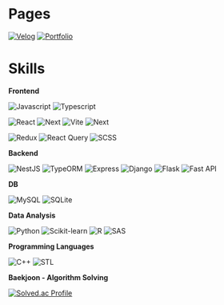 # Pages
[![Velog](https://img.shields.io/badge/Velog-20c997.svg?&style=for-the-badge&logo=Velog&logoColor=white)](https://velog.io/@yongtaecheon/)
[![Portfolio](https://img.shields.io/badge/Portfolio-000000.svg?&style=for-the-badge&logo=Notion&logoColor=white)](https://yongtaecheon.notion.site)
# Skills
**Frontend**

![Javascript](https://img.shields.io/badge/JavaScript-F7DF1E.svg?&style=for-the-badge&logo=JavaScript&logoColor=black)
![Typescript](https://img.shields.io/badge/TypeScript-3178C6.svg?&style=for-the-badge&logo=TypeScript&logoColor=white)

![React](https://img.shields.io/badge/React-61DAFB.svg?&style=for-the-badge&logo=React&logoColor=black)
![Next](https://img.shields.io/badge/Next.js-000000.svg?&style=for-the-badge&logo=Next.js&logoColor=white)
![Vite](https://img.shields.io/badge/Vite-646CFF.svg?&style=for-the-badge&logo=Vite&logoColor=white)
![Next](https://img.shields.io/badge/Vercel-000000.svg?&style=for-the-badge&logo=Vercel&logoColor=white)

![Redux](https://img.shields.io/badge/Redux-764ABC.svg?&style=for-the-badge&logo=Redux&logoColor=white)
![React Query](https://img.shields.io/badge/Tanstack%20Query-FF4154.svg?&style=for-the-badge&logo=ReactQuery&logoColor=white)
![SCSS](https://img.shields.io/badge/SCSS-CC6699.svg?&style=for-the-badge&logo=Sass&logoColor=white)

**Backend**

![NestJS](https://img.shields.io/badge/Nest%20JS-E0234E.svg?&style=for-the-badge&logo=NestJS&logoColor=white)
![TypeORM](https://img.shields.io/badge/Type%20ORM-FE0803.svg?&style=for-the-badge&logo=&logoColor=white)
![Express](https://img.shields.io/badge/Express-000000.svg?&style=for-the-badge&logo=Express&logoColor=white)
![Django](https://img.shields.io/badge/Django-092E20.svg?&style=for-the-badge&logo=Django&logoColor=white)
![Flask](https://img.shields.io/badge/Flask-000000.svg?&style=for-the-badge&logo=Flask&logoColor=white)
![Fast API](https://img.shields.io/badge/Fast%20API-009688.svg?&style=for-the-badge&logo=Flask&logoColor=white)

**DB**

![MySQL](https://img.shields.io/badge/MySQL-3379A1.svg?&style=for-the-badge&logo=MySQL&logoColor=white)
![SQLite](https://img.shields.io/badge/SQLite-003B57.svg?&style=for-the-badge&logo=SQLite&logoColor=white)

**Data Analysis**

![Python](https://img.shields.io/badge/Python-3776AB.svg?&style=for-the-badge&logo=Python&logoColor=white)
![Scikit-learn](https://img.shields.io/badge/scikit%20learn-F7931E.svg?&style=for-the-badge&logo=scikitLearn&logoColor=white)
![R](https://img.shields.io/badge/R-276DC3.svg?&style=for-the-badge&logo=R&logoColor=white)
![SAS](https://img.shields.io/badge/SAS-276DC3.svg?&style=for-the-badge&logo=&logoColor=white)

**Programming Languages**

![C++](https://img.shields.io/badge/C++-00599C.svg?&style=for-the-badge&logo=C%2B%2B&logoColor=white)
![STL](https://img.shields.io/badge/STL%20Containers-00599C.svg?&style=for-the-badge&logo=C%2B%2B&logoColor=white)


**Baekjoon - Algorithm Solving**

[![Solved.ac Profile](http://mazassumnida.wtf/api/v2/generate_badge?boj=ide2143)](https://solved.ac/ide2143/)
